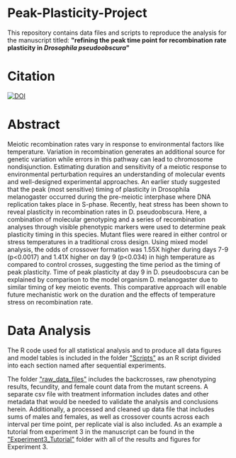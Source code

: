# Peak-Plasticity-Project
This repository contains data files and scripts to reproduce the analysis for the manuscript titled: **"refining the peak time point for recombination rate plasticity in *Drosophila pseudoobscura*"**

# Citation

[![DOI](https://zenodo.org/badge/DOI/10.5281/zenodo.3901661.svg)](https://doi.org/10.5281/zenodo.3901661)

# Abstract
Meiotic recombination rates vary in response to environmental factors like temperature. Variation in recombination generates an additional source for genetic variation while errors in this pathway can lead to chromosome nondisjunction. Estimating duration and sensitivity of a meiotic response to environmental perturbation requires an understanding of molecular events and well-designed experimental approaches. An earlier study suggested that the peak (most sensitive) timing of plasticity in Drosophila melanogaster occurred during the pre-meiotic interphase where DNA replication takes place in S-phase. Recently, heat stress has been shown to reveal plasticity in recombination rates in D. pseudoobscura. Here, a combination of molecular genotyping and a series of recombination analyses through visible phenotypic markers were used to determine peak plasticity timing in this species. Mutant flies were reared in either control or stress temperatures in a traditional cross design. Using mixed model analysis, the odds of crossover formation was 1.55X higher during days 7-9 (p<0.0017) and 1.41X higher on day 9 (p<0.034) in high temperature as compared to control crosses, suggesting the time period as the timing of peak plasticity. Time of peak plasticity at day 9 in D. pseudoobscura can be explained by comparison to the model organism D. melanogaster due to similar timing of key meiotic events. This comparative approach will enable future mechanistic work on the duration and the effects of temperature stress on recombination rate.  

# Data Analysis

The R code used for all statistical analysis and to produce all data figures and model tables is included in the folder ["Scripts"](https://github.com/StevisonLab/Peak-Plasticity-Project/tree/master/Scripts) as an R script divided into each section named after sequential experiments. 

The folder ["raw_data_files"](https://github.com/StevisonLab/Peak-Plasticity-Project/tree/master/raw_data_files) includes the backcrosses, raw phenotyping results, fecundity, and female count data from the mutant screens. A separate csv file with treatment information includes dates and other metadata that would be needed to validate the analysis and conclusions herein. Additionally, a processed and cleaned up data file that includes sums of males and females, as well as crossover counts across each interval per time point, per replicate vial is also included. 
As an example a tutorial from experiment 3 in the manuscript can be found in the ["Experiment3_Tutorial"](https://github.com/StevisonLab/Peak-Plasticity-Project/tree/master/Experiment3_Tutorial) folder with all of the results and figures for Experiment 3.
